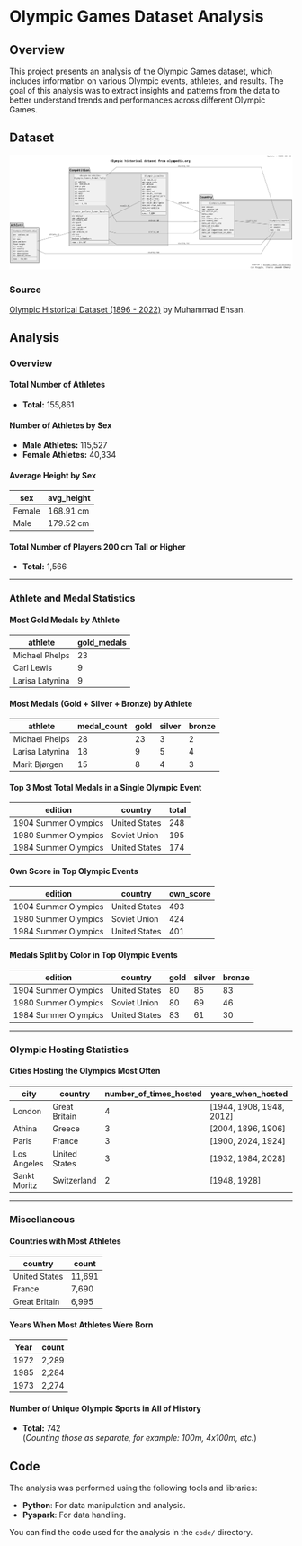 # Olympic Games Dataset Analysis

## Overview

This project presents an analysis of the Olympic Games dataset, which includes information on various Olympic events, athletes, and results. The goal of this analysis was to extract insights and patterns from the data to better understand trends and performances across different Olympic Games.

## Dataset
<img src="images/schema.png" alt="drawing" width="800"/>

### Source
[Olympic Historical Dataset (1896 - 2022)](https://www.kaggle.com/datasets/muhammadehsan000/olympic-historical-dataset-1896-2020) by Muhammad Ehsan.

## Analysis

### Overview

#### Total Number of Athletes
- **Total:** 155,861

#### Number of Athletes by Sex
- **Male Athletes:** 115,527
- **Female Athletes:** 40,334

#### Average Height by Sex
| sex    | avg_height |
|--------|------------|
| Female | 168.91 cm  |
| Male   | 179.52 cm  |

#### Total Number of Players 200 cm Tall or Higher
- **Total:** 1,566

---

### Athlete and Medal Statistics

#### Most Gold Medals by Athlete
| athlete         | gold_medals |
|-----------------|-------------|
| Michael Phelps  | 23          |
| Carl Lewis      | 9           |
| Larisa Latynina | 9           |

#### Most Medals (Gold + Silver + Bronze) by Athlete
| athlete          | medal_count | gold | silver | bronze |
|------------------|-------------|------|--------|--------|
| Michael Phelps   | 28          | 23   | 3      | 2      |
| Larisa Latynina  | 18          | 9    | 5      | 4      |
| Marit Bjørgen    | 15          | 8    | 4      | 3      |

#### Top 3 Most Total Medals in a Single Olympic Event
| edition            | country       | total |
|--------------------|---------------|-------|
| 1904 Summer Olympics | United States | 248   |
| 1980 Summer Olympics | Soviet Union  | 195   |
| 1984 Summer Olympics | United States | 174   |

#### Own Score in Top Olympic Events
| edition              | country       | own_score |
|----------------------|---------------|-----------|
| 1904 Summer Olympics | United States | 493       |
| 1980 Summer Olympics | Soviet Union  | 424       |
| 1984 Summer Olympics | United States | 401       |

#### Medals Split by Color in Top Olympic Events
| edition              | country       | gold | silver | bronze |
|----------------------|---------------|------|--------|--------|
| 1904 Summer Olympics | United States | 80   | 85     | 83     |
| 1980 Summer Olympics | Soviet Union  | 80   | 69     | 46     |
| 1984 Summer Olympics | United States | 83   | 61     | 30     |

---

### Olympic Hosting Statistics

#### Cities Hosting the Olympics Most Often
| city           | country        | number_of_times_hosted | years_when_hosted            |
|----------------|----------------|------------------------|-------------------------------|
| London         | Great Britain  | 4                      | [1944, 1908, 1948, 2012]      |
| Athina         | Greece         | 3                      | [2004, 1896, 1906]            |
| Paris          | France         | 3                      | [1900, 2024, 1924]            |
| Los Angeles    | United States  | 3                      | [1932, 1984, 2028]            |
| Sankt Moritz   | Switzerland    | 2                      | [1948, 1928]                  |

---

### Miscellaneous

#### Countries with Most Athletes
| country        | count |
|----------------|-------|
| United States  | 11,691|
| France         | 7,690 |
| Great Britain  | 6,995 |

#### Years When Most Athletes Were Born
| Year | count |
|------|-------|
| 1972 | 2,289 |
| 1985 | 2,284 |
| 1973 | 2,274 |

#### Number of Unique Olympic Sports in All of History
- **Total:** 742 \
(*Counting those as separate, for example: 100m, 4x100m, etc.*)



## Code

The analysis was performed using the following tools and libraries:
- **Python**: For data manipulation and analysis.
- **Pyspark**: For data handling.

You can find the code used for the analysis in the `code/` directory.
